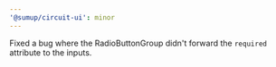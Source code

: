 ```yaml
---
'@sumup/circuit-ui': minor
---
```


Fixed a bug where the RadioButtonGroup didn't forward the `required` attribute to the inputs.
